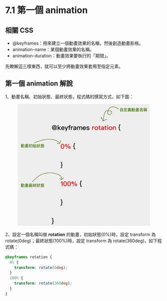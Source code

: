 # 7.1 第一個 animation

## 相關 CSS

* @keyframes：用來建立一個動畫效果的名稱，然後創造動畫影格。
* animation-name：某個動畫效果的名稱。
* animation-duration：動畫效果要執行的「期間」。

先瞭解這三樣東西，就可以至少將動畫效果套用至指定元素。



## 第一個 animation 解說

1、動畫名稱、初始狀態、最終狀態，程式碼的撰寫方式，如下圖：

<figure><img src="../.gitbook/assets/keyframes.png" alt=""><figcaption></figcaption></figure>

2、設定一個名稱叫做 **rotation** 的動畫，初始狀態(0%)時，設定 transform 為 rotate(0deg)；最終狀態(100%)時，設定 transform 為 rotate(360deg)，如下程式碼：

```css
@keyframes rotation {
  0% {
    transform: rotate(0deg);
  }
  100% {
    transform: rotate(360deg);
  }
}
```



